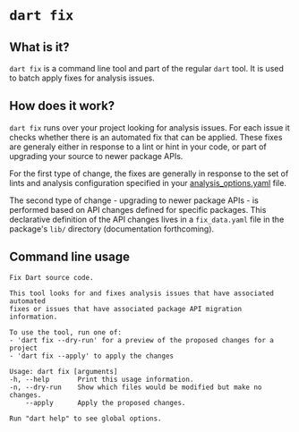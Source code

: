 # `dart fix`

## What is it?

`dart fix` is a command line tool and part of the regular `dart` tool. It is used
to batch apply fixes for analysis issues.

## How does it work?

`dart fix` runs over your project looking for analysis issues. For each issue
it checks whether there is an automated fix that can be applied. These fixes
are generaly either in response to a lint or hint in your code, or part of
upgrading your source to newer package APIs.

For the first type of change, the fixes are generally in response to the set
of lints and analysis configuration specified in your [analysis_options.yaml]
file.

The second type of change - upgrading to newer package APIs - is performed
based on API changes defined for specific packages. This declarative definition
of the API changes lives in a `fix_data.yaml` file in the package's `lib/`
directory (documentation forthcoming).

## Command line usage

```
Fix Dart source code.

This tool looks for and fixes analysis issues that have associated automated
fixes or issues that have associated package API migration information.

To use the tool, run one of:
- 'dart fix --dry-run' for a preview of the proposed changes for a project
- 'dart fix --apply' to apply the changes

Usage: dart fix [arguments]
-h, --help       Print this usage information.
-n, --dry-run    Show which files would be modified but make no changes.
    --apply      Apply the proposed changes.

Run "dart help" to see global options.
```

[analysis_options.yaml]: https://dart.dev/guides/language/analysis-options
